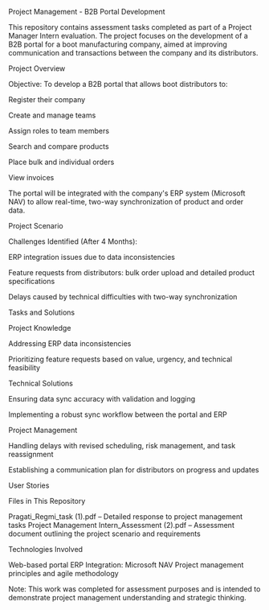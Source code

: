 Project Management - B2B Portal Development

This repository contains assessment tasks completed as part of a Project Manager Intern evaluation. The project focuses on the development of a B2B portal for a boot manufacturing company, aimed at improving communication and transactions between the company and its distributors.

Project Overview

Objective:
To develop a B2B portal that allows boot distributors to:

Register their company

Create and manage teams

Assign roles to team members

Search and compare products

Place bulk and individual orders

View invoices

The portal will be integrated with the company's ERP system (Microsoft NAV) to allow real-time, two-way synchronization of product and order data.

Project Scenario

Challenges Identified (After 4 Months):

ERP integration issues due to data inconsistencies

Feature requests from distributors: bulk order upload and detailed product specifications

Delays caused by technical difficulties with two-way synchronization

Tasks and Solutions

Project Knowledge

Addressing ERP data inconsistencies

Prioritizing feature requests based on value, urgency, and technical feasibility

Technical Solutions

Ensuring data sync accuracy with validation and logging

Implementing a robust sync workflow between the portal and ERP

Project Management

Handling delays with revised scheduling, risk management, and task reassignment

Establishing a communication plan for distributors on progress and updates

User Stories

Files in This Repository

Pragati_Regmi_task (1).pdf – Detailed response to project management tasks
Project Management Intern_Assessment (2).pdf – Assessment document outlining the project scenario and requirements

Technologies Involved

Web-based portal
ERP Integration: Microsoft NAV
Project management principles and agile methodology

Note: This work was completed for assessment purposes and is intended to demonstrate project management understanding and strategic thinking.
